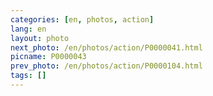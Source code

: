 ```yaml
---
categories: [en, photos, action]
lang: en
layout: photo
next_photo: /en/photos/action/P0000041.html
picname: P0000043
prev_photo: /en/photos/action/P0000104.html
tags: []
---
```

